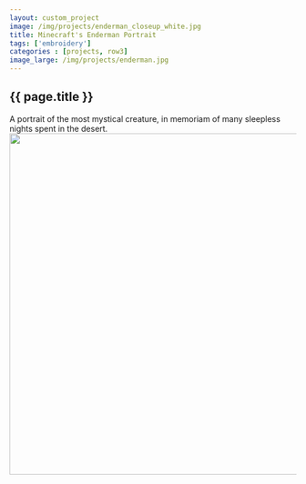 ```yaml
---
layout: custom_project
image: /img/projects/enderman_closeup_white.jpg
title: Minecraft's Enderman Portrait
tags: ['embroidery']
categories : [projects, row3]
image_large: /img/projects/enderman.jpg
---
```


<div class="grid_4">
  <h2 class="project_title">{{ page.title }}</h2>
  <div class="longer-expl">
    A portrait of the most mystical creature, in memoriam of many sleepless nights spent in the desert.
  </div>
</div>

<div class="grid_8">
  <div class="lowlight_text">
    <img src="{{ page.image_large }}" width="600" height="600">
  </div>
</div>
<!-- end .grid_4 -->


